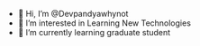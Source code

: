 - 👋 Hi, I’m @Devpandyawhynot
- 👀 I’m interested in Learning New Technologies
- 🌱 I’m currently learning graduate student

<!---
Devpandyawhynot/Devpandyawhynot is a ✨ special ✨ repository because its `README.md` (this file) appears on your GitHub profile.
You can click the Preview link to take a look at your changes.
--->
